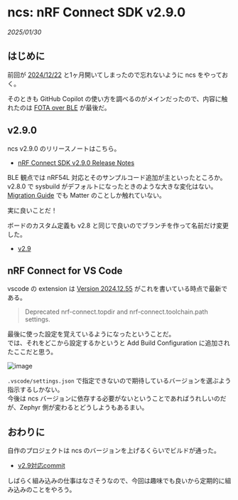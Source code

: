 # ncs: nRF Connect SDK v2.9.0

_2025/01/30_

## はじめに

前回が [2024/12/22](https://blog.hirokuma.work/2024/12/20241222-ncs.html) と1ヶ月開いてしまったので忘れないように ncs をやっておく。

そのときも GitHub Copilot の使い方を調べるのがメインだったので、内容に触れたのは [FOTA over BLE](https://blog.hirokuma.work/2024/12/20241208-ncs.html) が最後だ。

## v2.9.0

ncs v2.9.0 のリリースノートはこちら。

* [nRF Connect SDK v2.9.0 Release Notes](https://docs.nordicsemi.com/bundle/ncs-latest/page/nrf/releases_and_maturity/releases/release-notes-2.9.0.html)

BLE 観点では nRF54L 対応とそのサンプルコード追加が主といったところか。  
v2.8.0 で sysbuild がデフォルトになったときのような大きな変化はない。
[Migration Guide](https://docs.nordicsemi.com/bundle/ncs-latest/page/nrf/releases_and_maturity/migration/migration_guide_2.9.html) でも Matter のことしか触れていない。

実に良いことだ！

ボードのカスタム定義も v2.8 と同じで良いのでブランチを作って名前だけ変更した。

* [v2.9](https://github.com/hirokuma/ncs-custom-board/tree/e183741cd0622ee81abcacf8777572eb9d8c731f)

## nRF Connect for VS Code

vscode の extension は [Version 2024.12.55](https://docs.nordicsemi.com/bundle/nrf-connect-vscode/page/release_notes/connect/2024.12.55.html) がこれを書いている時点で最新である。  

> Deprecated nrf-connect.topdir and nrf-connect.toolchain.path settings. 

最後に使った設定を覚えているようになったということだ。  
では、それをどこから設定するかというと Add Build Configuration に追加されたここだと思う。

![image](images/20250130a-1.png)

`.vscode/settings.json` で指定できないので期待しているバージョンを選ぶよう指示するしかない。  
今後は ncs バージョンに依存する必要がないということであればうれしいのだが、Zephyr 側が変わるとどうしようもあるまい。

## おわりに

自作のプロジェクトは ncs のバージョンを上げるくらいでビルドが通った。

* [v2.9対応commit](https://github.com/hirokuma/ncs-recv-sb1602/commit/d87041a66f6933b2ed50f499a545f07a9fd0a5c0)

しばらく組み込みの仕事はなさそうなので、今回は趣味でも良いから定期的に組み込みのことをやろう。
